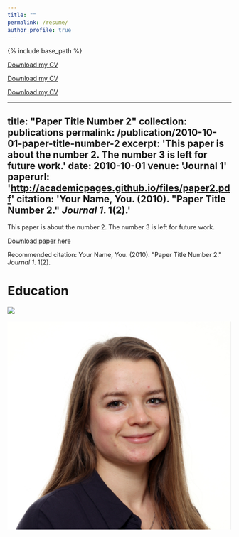 ```yaml
---
title: ""
permalink: /resume/
author_profile: true
---
```


{% include base_path %}

[Download my CV](http://nadjauva.github.io/nadjavanthoff/files/CV_Nadja_vantHoff.pdf)

[Download my CV]('http://nadjauva.github.io/nadjavanthoff/files/CV_Nadja_vantHoff.pdf')

[Download my CV](https://github.com/NadjaUvA/nadjavanthoff.github.io/blob/50f568b1622a541e169e725e5fba8f10d4280d76/files/CV_Nadja_vantHoff.pdf)


---
title: "Paper Title Number 2"
collection: publications
permalink: /publication/2010-10-01-paper-title-number-2
excerpt: 'This paper is about the number 2. The number 3 is left for future work.'
date: 2010-10-01
venue: 'Journal 1'
paperurl: 'http://academicpages.github.io/files/paper2.pdf'
citation: 'Your Name, You. (2010). &quot;Paper Title Number 2.&quot; <i>Journal 1</i>. 1(2).'
---
This paper is about the number 2. The number 3 is left for future work.

[Download paper here](http://academicpages.github.io/files/paper2.pdf)

Recommended citation: Your Name, You. (2010). "Paper Title Number 2." <i>Journal 1</i>. 1(2).

Education
======

![](/images/500x300.png)

<img src='/images/profile_nadja.png'>
